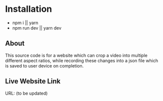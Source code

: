 # Installation

- npm i || yarn
- npm run dev || yarn dev

## About

This source code is for a website which can crop a video into multiple different aspect ratios,
while recording these changes into a json file which is saved to user device on completion.

## Live Website Link

URL: (to be updated)
